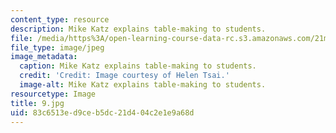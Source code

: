 ```yaml
---
content_type: resource
description: Mike Katz explains table-making to students.
file: /media/https%3A/open-learning-course-data-rc.s3.amazonaws.com/21m-873-theater-arts-topics-fall-2004-january-iap-2005/83c6513ed9ceb5dc21d404c2e1e9a68d_9.jpg
file_type: image/jpeg
image_metadata:
  caption: Mike Katz explains table-making to students.
  credit: 'Credit: Image courtesy of Helen Tsai.'
  image-alt: Mike Katz explains table-making to students.
resourcetype: Image
title: 9.jpg
uid: 83c6513e-d9ce-b5dc-21d4-04c2e1e9a68d
---
```

